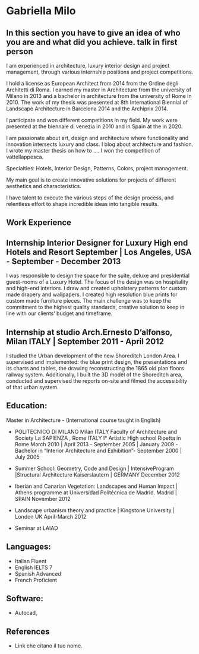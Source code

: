 # Gabriella Milo

## In this section you have to give an idea of who you are and what did you achieve. talk in first person

I am experienced in architecture, luxury interior design and project management, through various internship positions and project competitions.

I hold a license as European Architect from 2014 from the Ordine degli Architetti di Roma.
I earned my master in Architecture from the university of Milano in 2013 and a bachelor in architecture from the university of Rome in 2010. The work of my thesis was presented at 8th International Biennial of Landscape Architecture in Barcelona 2014 and the Archiprix 2014.

 I participate and won different competitions in my field. My work were presented at the biennale di venezia in 2010 and in Spain at the <INSERT HERE> in 2020.

I am passionate about art, design and architecture where functionality and innovation intersects luxury and class. I blog about architecture and fashion.
I wrote my master thesis on how to ....  I won the competition of vattellappesca.

Specialties: Hotels, Interior Design, Patterns, Colors, project management.

My main goal is to create innovative solutions for projects of different aesthetics and characteristics.

I have talent to execute the various steps of the design process,  and relentless effort to shape incredible ideas into tangible results.

## Work Experience

## Internship Interior Designer for Luxury High end Hotels and Resort September | Los Angeles, USA - September - December 2013
I was responsible to design the space for the suite, deluxe and presidential guest-rooms of a Luxury Hotel. The focus of the design was on hospitality and high-end interiors.
I draw and created upholstery patterns for custom made drapery and wallpapers.
I created high resolution blue prints for custom made furniture pieces.
The main challenge was to keep the commitment to the highest quality standards, creative solution to keep in line with our clients’ budget and timeframe.

## Internship at studio Arch.Ernesto D’alfonso, Milan ITALY | September 2011 - April 2012
I studied the Urban development of the new Shoreditch London Area.
I supervised and implemented: the blue print design, the presentations and its charts and tables, the drawing reconstructing the 1865 old plan floors railway system. Additionally, I built the 3D model of the Shoreditch area, conducted and supervised the reports on-site and filmed the accessibility of that urban system.


## Education:
Master in Architecture - (International course taught in English)
- POLITECNICO DI MILANO Milan ITALY Faculty of Architecture and Society La SAPIENZA , Rome ITALY
 I° Artistic High school Ripetta in Rome
March 2010 | April 2013 -
September 2005 | January 2009 -Bachelor in “Interior Architecture and Exhibition”-
September 2000 | July 2005

- Summer School: Geometry, Code and Design | IntensiveProgram |Structural Architecture Kaiserslautern | GERMANY December 2012

- Iberian and Canarian Vegetation: Landscapes and Human Impact | Athens programme at Universidad Politécnica de Madrid. Madrid | SPAIN November 2012

- Landscape urbanism theory and practice | Kingstone University | London UK April-March 2012
- Seminar at LAIAD

## Languages:
- Italian Fluent
- English IELTS 7
- Spanish Advanced
- French Proficient

##  Software:
- Autocad,

## References
- Link che citano il tuo nome.
